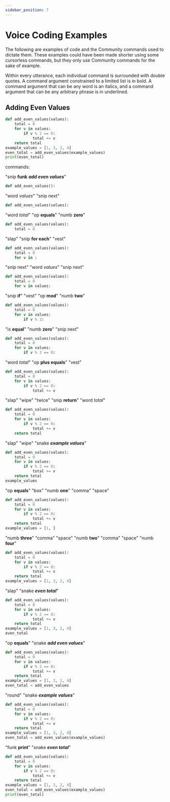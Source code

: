 ```yaml
---
sidebar_position: 7
---
```


# Voice Coding Examples

The following are examples of code and the Community commands used to dictate them. These examples could have been made shorter using some cursorless commands, but they only use Community commands for the sake of example.

Within every utterance, each individual command is surrounded with double quotes. A command argument constrained to a limited list is in bold. A command argument that can be any word is an italics, and a command argument that can be any arbitrary phrase is in underlined.

## Adding Even Values

```python
def add_even_values(values):
    total = 0
    for v in values:
        if v % 2 == 0:
            total += v
    return total
example_values = [1, 3, 2, 4]
even_total = add_even_values(example_values)
print(even_total)
```

commands:

"snip <b>funk</b> <b><i>add even values</i></b>"

```python
def add_even_values():

```

"word <i>values</i>" "snip next"

```python
def add_even_values(values):

```

"word <i>total</i>" "op <b>equals</b>" "numb <b>zero</b>"

```python
def add_even_values(values):
    total = 0
```

"slap" "snip <b>for each</b>" "vest"

```python
def add_even_values(values):
    total = 0
    for v in :

```

"snip next" "word <i>values</i>" "snip next"

```python
def add_even_values(values):
    total = 0
    for v in values:

```

"snip <b>if</b>" "vest" "op <b>mod</b>" "numb <b>two</b>"

```python
def add_even_values(values):
    total = 0
    for v in values:
        if v % 2:

```

"is <b>equal</b>" "numb <b>zero</b>" "snip next"

```python
def add_even_values(values):
    total = 0
    for v in values:
        if v % 2 == 0:

```

"word <i>total</i>" "op <b>plus equals</b>" "vest"

```python
def add_even_values(values):
    total = 0
    for v in values:
        if v % 2 == 0:
            total += v
```

"slap" "wipe" "twice" "snip <b>return</b>" "word <i>total</i>"

```python
def add_even_values(values):
    total = 0
    for v in values:
        if v % 2 == 0:
            total += v
    return total
```

"slap" "wipe" "snake <b><i>example values</i></b>"

```python
def add_even_values(values):
    total = 0
    for v in values:
        if v % 2 == 0:
            total += v
    return total
example_values
```

"op <b>equals</b>" "box" "numb <b>one</b>" "comma" "space"

```python
def add_even_values(values):
    total = 0
    for v in values:
        if v % 2 == 0:
            total += v
    return total
example_values = [1, ]
```

"numb <b>three</b>" "comma" "space" "numb <b>two</b>" "comma" "space" "numb <b>four</b>"

```python
def add_even_values(values):
    total = 0
    for v in values:
        if v % 2 == 0:
            total += v
    return total
example_values = [1, 3, 2, 4]
```

"slap" "snake <b><i>even total</i></b>"

```python
def add_even_values(values):
    total = 0
    for v in values:
        if v % 2 == 0:
            total += v
    return total
example_values = [1, 3, 2, 4]
even_total
```

"op <b>equals</b>" "snake <b><i>add even values</i></b>"

```python
def add_even_values(values):
    total = 0
    for v in values:
        if v % 2 == 0:
            total += v
    return total
example_values = [1, 3, 2, 4]
even_total = add_even_values
```

"round" "snake <b><i>example values</i></b>"

```python
def add_even_values(values):
    total = 0
    for v in values:
        if v % 2 == 0:
            total += v
    return total
example_values = [1, 3, 2, 4]
even_total = add_even_values(example_values)
```

"funk <b>print</b>" "snake <b><i>even total</i></b>"

```python
def add_even_values(values):
    total = 0
    for v in values:
        if v % 2 == 0:
            total += v
    return total
example_values = [1, 3, 2, 4]
even_total = add_even_values(example_values)
print(even_total)
```
